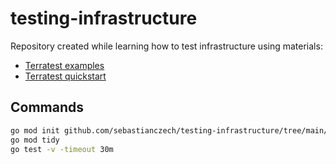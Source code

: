 # testing-infrastructure

Repository created while learning how to test infrastructure using materials:
* [Terratest examples](https://terratest.gruntwork.io/examples/)
* [Terratest quickstart](https://terratest.gruntwork.io/docs/getting-started/quick-start/)

## Commands

```bash
go mod init github.com/sebastianczech/testing-infrastructure/tree/main/basic-example
go mod tidy
go test -v -timeout 30m
```